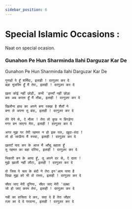 ```yaml
---
sidebar_position: 6
---
```


# Special Islamic Occasions :
Naat on special ocasion.

### Gunahon Pe Hun Sharminda Ilahi Darguzar Kar De

Gunahon Pe Hun Sharminda Ilahi Darguzar Kar De

```"
गुनाहों पे हूँ शर्मिंदा, इलाही ! दरगुज़र कर दे
बड़ा मुजरिम हूँ मैं तेरा, इलाही ! दरगुज़र कर दे

ख़ता कोई नहीं छोड़ी, कभी 'इस्याँ नहीं छोड़ा
बस अब करता हूँ मैं तौबा, इलाही ! दरगुज़र कर दे

खिलौना हाथ का अपने बना रक्खा है शैताँ ने
बना ले अपना तू बंदा, इलाही ! दरगुज़र कर दे

तेरे देने से, ऐ मौला ! तेरा तो कुछ न बिगड़ेगा
मगर बन जाएगा मेरा, इलाही ! दरगुज़र कर दे

अगर मुझ पर तेरी रहमत न हो इक पल, ख़ुदा-वंदा !
तो हो जाऊँगा मैं रुस्वा, इलाही ! दरगुज़र कर दे

ख़ताएँ याद कर के आज मैं आँसू बहाता हूँ
तू रहमत का बहा दरिया, इलाही ! दरगुज़र कर दे

भिकारी बन के आया हूँ, तू अपने दर से, ऐ दाता !
मुझे ख़ाली नहीं लौटा, इलाही ! दरगुज़र कर दे

वो जिस पे चल के बंदों ने तेरा इन'आम पाया है
दिखा मुझ को भी वो रस्ता, इलाही ! दरगुज़र कर दे

सँवर जाए मेरी दुनिया, सँवर जाए मेरी 'उक़्बा
जो हो जाए करम तेरा, इलाही ! दरगुज़र कर दे

नबी का वासिता दे कर, सदा दे है तेरा जौहर
रज़ा का दे दे परवाना, इलाही ! दरगुज़र कर दे
```
<!-- Have **5 more minutes**? Take a look at **[versioning](../tutorial-extras/manage-docs-versions.md)** and **[i18n](../tutorial-extras/translate-your-site.md)**.

Anything **unclear** or **buggy** in this tutorial? [Please report it!](https://github.com/facebook/docusaurus/discussions/4610) -->
<!-- 
## What's next?

- Read the [official documentation](https://docusaurus.io/)
- Modify your site configuration with [`docusaurus.config.js`](https://docusaurus.io/docs/api/docusaurus-config)
- Add navbar and footer items with [`themeConfig`](https://docusaurus.io/docs/api/themes/configuration)
- Add a custom [Design and Layout](https://docusaurus.io/docs/styling-layout)
- Add a [search bar](https://docusaurus.io/docs/search)
- Find inspirations in the [Docusaurus showcase](https://docusaurus.io/showcase)
- Get involved in the [Docusaurus Community](https://docusaurus.io/community/support) -->
